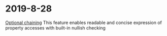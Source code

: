 # 2019-8-28
[Optional chaining](https://v8.dev/features/optional-chaining)
This feature enables readable and concise expression of property accesses with built-in nullish checking
